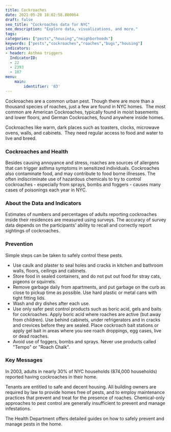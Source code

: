 ```yaml
---
title: Cockroaches
date: 2021-05-28 18:02:58.860064
draft: false
seo_title: "Cockroaches data for NYC"
seo_description: "Explore data, visualizations, and more."
tags: 
categories: ["pests","housing","neighborhoods"]
keywords: ["pests","cockroaches","roaches","bugs","housing"]
indicators:
- header: Asthma triggers
  IndicatorID:
  - 22
  - 2393
  - 107
menu:
    main:
        identifier: '03'
---
```


Cockroaches are a common urban pest. Though there are more than a thousand species of roaches, just a few are found in NYC homes.  The most common are American Cockroaches, typically found in moist basements and lower floors, and German Cockroaches, found anywhere inside homes.

Cockroaches like warm, dark places such as toasters, clocks, microwave ovens, walls, and cabinets.  They need regular access to food and water to live and breed.

### Cockroaches and Health

Besides causing annoyance and stress, roaches are sources of allergens that can trigger asthma symptoms in sensitized individuals. Cockroaches also contaminate food, and may contribute to food borne illnesses. The often indiscriminate use of hazardous chemicals to try to control cockroaches - especially from sprays, bombs and foggers - causes many cases of poisonings each year in NYC.

### About the Data and Indicators

Estimates of numbers and percentages of adults reporting cockroaches inside their residences are measured using surveys. The accuracy of survey data depends on the participants' ability to recall and correctly report sightings of cockroaches.

### Prevention

Simple steps can be taken to safely control these pests.

* Use caulk and plaster to seal holes and cracks in kitchen and bathroom walls, floors, ceilings and cabinets.
* Store food in sealed containers, and do not put out food for stray cats, pigeons or squirrels.
* Remove garbage daily from apartments, and put garbage on the curb as close to pickup time as possible. Use hard plastic or metal cans with tight fitting lids.
* Wash and dry dishes after each use.
* Use only safer pest control products such as boric acid, gels and baits for cockroaches. Apply boric acid where roaches are active (but away from children). Use behind cabinets, under refrigerators and in cracks and crevices before they are sealed. Place cockroach bait stations or apply gel bait in areas where you see roach droppings, egg cases, live or dead roaches.
* Avoid use of foggers, bombs and sprays. Never use products called "Tempo" or "Roach Chalk".

### Key Messages

In 2003, adults in nearly 30% of NYC households (874,000 households) reported having cockroaches in their home.  
  
Tenants are entitled to safe and decent housing. All building owners are required by law to provide homes free of pests, and to employ maintenance practices that prevent and treat for the presence of roaches. Chemical-only approaches to pest control are generally insufficient to prevent and manage infestations.   
  
The Health Department offers detailed guides on how to safely prevent and manage pests in the home.
